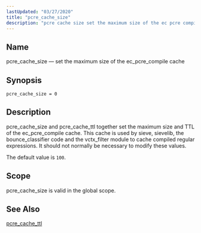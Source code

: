 ```yaml
---
lastUpdated: "03/27/2020"
title: "pcre_cache_size"
description: "pcre cache size set the maximum size of the ec pcre compile cache pcre cache size 0 pcre cache size and pcre cache ttl together set the maximum size and TTL of the ec pcre compile cache This cache is used by sieve sievelib the bounce classifier code and the..."
---
```


<a name="conf.ref.pcre_cache_size"></a> 
## Name

pcre_cache_size — set the maximum size of the ec_pcre_compile cache

## Synopsis

`pcre_cache_size = 0`

<a name="idp25738768"></a> 
## Description

pcre_cache_size and pcre_cache_ttl together set the maximum size and TTL of the ec_pcre_compile cache. This cache is used by sieve, sievelib, the bounce_classifier code and the vctx_filter module to cache compiled regular expressions. It should not normally be necessary to modify these values.

The default value is `100`.

<a name="idp25741792"></a> 
## Scope

pcre_cache_size is valid in the global scope.

<a name="idp25743632"></a> 
## See Also

[pcre_cache_ttl](/momentum/4/config/ref-pcre-cache-ttl)